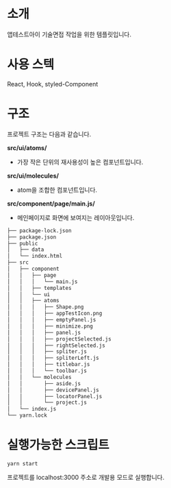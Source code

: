 # 소개

앱테스트아이 기술면접 작업을 위한 템플릿입니다.

# 사용 스텍

React, Hook, styled-Component

# 구조

프로젝트 구조는 다음과 같습니다.

**src/ui/atoms/**

- 가장 작은 단위의 재사용성이 높은 컴포넌트입니다.

**src/ui/molecules/**

- atom을 조합한 컴포넌트입니다.

**src/component/page/main.js/**

- 메인페이지로 화면에 보여지는 레이아웃입니다.

```bash
├── package-lock.json
├── package.json
├── public
│   ├── data
│   └── index.html
├── src
│   ├── component
│   │   ├── page
│   │   │   └── main.js
│   │   ├── templates
│   │   └── ui
│   │   ├── atoms
│   │   │   ├── Shape.png
│   │   │   ├── appTestIcon.png
│   │   │   ├── emptyPanel.js
│   │   │   ├── minimize.png
│   │   │   ├── panel.js
│   │   │   ├── projectSelected.js
│   │   │   ├── rightSelected.js
│   │   │   ├── spliter.js
│   │   │   ├── spliterLeft.js
│   │   │   ├── titlebar.js
│   │   │   └── toolbar.js
│   │   └── molecules
│   │       ├── aside.js
│   │       ├── devicePanel.js
│   │       ├── locatorPanel.js
│   │       └── project.js
│   └── index.js
└── yarn.lock
```

# 실행가능한 스크립트

`yarn start`

프로젝트를 localhost:3000 주소로 개발용 모드로 실행합니다.
